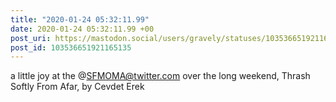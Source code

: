 ```yaml
---
title: "2020-01-24 05:32:11.99"
date: 2020-01-24 05:32:11.99 +00
post_uri: https://mastodon.social/users/gravely/statuses/103536651921165135
post_id: 103536651921165135
---
```

a little joy at the @SFMOMA@twitter.com over the long weekend, Thrash Softly From Afar, by Cevdet Erek



